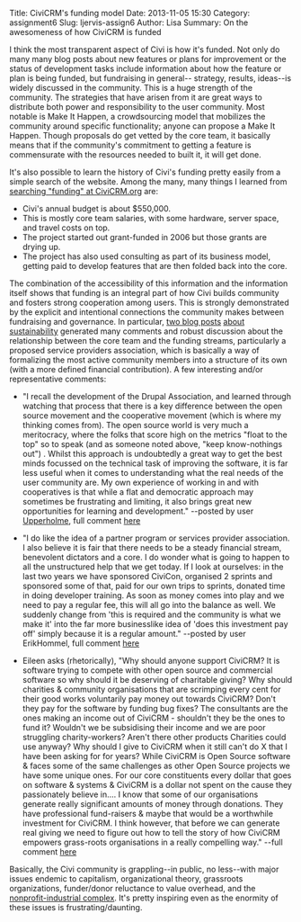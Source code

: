 Title: CiviCRM's funding model
Date: 2013-11-05 15:30
Category: assignment6
Slug: ljervis-assign6
Author: Lisa
Summary: On the awesomeness of how CiviCRM is funded

<!--- ASSIGNMENT 6: Where does the funding for you community come from? Is there corporate sponsorship? 
A foundation that backs it? Do users donate? How does this affect the community's cooperative dynamics? 
Are there competing projects? How would you describe your project's role in the greater technical ecosystem? --->

I think the most transparent aspect of Civi is how it's funded. Not only do many many blog posts 
about new features or plans for improvement or the status of development tasks include 
information about how the feature or plan is being funded, but fundraising in general-- 
strategy, results, ideas--is widely discussed in the community. This is a huge strength of 
the community. The strategies that have arisen from it are great ways to distribute both 
power and responsibility to the user community. Most notable is Make It Happen, a 
crowdsourcing model that mobilizes the community around specific functionality; anyone can 
propose a Make It Happen. Though proposals do get vetted by the core team, it basically 
means that if the community's commitment to getting a feature is commensurate with the 
resources needed to built it, it will get done.  

It's also possible to learn the history of Civi's funding pretty easily from a simple search 
of the website. Among the many, many things I learned from [searching "funding" at CiviCRM.org](https://civicrm.org/search/node/funding) are:

+ Civi's annual budget is about $550,000.
+ This is mostly core team salaries, with some hardware, server space, and travel costs on top.
+ The project started out grant-funded in 2006 but those grants are drying up.
+ The project has also used consulting as part of its business model, getting paid to develop
features that are then folded back into the core.


The combination of the accessibility of this information and the information itself shows 
that funding is an integral part of how Civi builds community and fosters strong cooperation 
among users. This is strongly demonstrated by the explicit and intentional connections the community 
makes between fundraising and governance. In particular, [two blog
posts](https://civicrm.org/blogs/michael-mcandrew/sustainable-civicrm-part-1-service-provider-association)
[about sustainability](https://civicrm.org/blogs/michael-mcandrew/sustainable-civicrm-part-2-road-ahead) 
generated many comments and robust discussion about the relationship between the core team 
and the funding streams, particularly a proposed service providers association, which is 
basically a way of formalizing the most active community members into a structure of its 
own (with a more defined financial contribution). A few interesting and/or representative comments:

+  "I recall the development of the Drupal Association, and learned through watching that process
 that there is a key difference between the open source movement and the cooperative movement 
 (which is where my thinking comes from). The open source world is very much a meritocracy, 
 where the folks that score high on the metrics "float to the top" so to speak (and as someone 
 noted above, "keep know-nothings out") . Whilst this approach is undoubtedly a great way to 
 get the best minds focussed on the technical task of improving the software, it is far less 
 useful when it comes to understanding what the real needs of the user community are. My own 
 experience of working in and with cooperatives is that while a flat and democratic approach 
 may sometimes be frustrating and limiting, it also brings great new opportunities for learning and development."
 --posted by user [Upperholme](http://mc3.coop), full comment [here](https://civicrm.org/comment/7200#comment-7200)
 
+ "I do like the idea of a partner program or services provider association. 
I also believe it is fair that there needs to be a steady financial stream, 
benevolent dictators and a core. I do wonder what is going to happen to all the unstructured 
help that we get today. If I look at ourselves: in the last two years we have sponsored 
CiviCon, organised 2 sprints and sponsored some of that, paid for our own trips to sprints, 
donated time in doing developer training. As soon as money comes into play and we need to 
pay a regular fee, this will all go into the balance as well. We suddenly change from 
'this is required and the community is what we make it' into the far more businesslike 
idea of 'does this investment pay off' simply because it is a regular amount." 
--posted by user ErikHommel, full comment [here](https://civicrm.org/comment/7174#comment-7174)

+ Eileen asks (rhetorically), "Why should anyone support CiviCRM? It is software trying to compete with other open source 
and commercial software so why should it be deserving of charitable giving? Why should charities
 & community organisations that are scrimping every cent for their good works voluntarily pay 
 money out towards CiviCRM? Don't they pay for the software by funding bug fixes? 
 The consultants are the ones making an income out of CiviCRM - shouldn't they be the ones to fund it? 
 Wouldn't we be subsidising their income and we are poor struggling charity-workers? 
 Aren't there other products Charities could use anyway? Why should I give to CiviCRM when it still can't do
X that I have been asking for for years? While CiviCRM is Open Source software & faces 
some of the same challenges as other Open Source projects 
we have some unique ones. For our core constituents every dollar that goes on software & systems & 
CiviCRM is a dollar not spent on the cause they passionately believe in.... I know that some 
of our organisations generate really significant amounts of money through donations. 
They have professional fund-raisers & maybe that would be a worthwhile investment for CiviCRM. 
I think however, that before we can generate real giving we need to figure out how to tell 
the story of how CiviCRM empowers grass-roots organisations in a really compelling way."
--full comment [here](https://civicrm.org/comment/7439#comment-7439)


Basically, the Civi community is grappling--in public, no less--with major issues 
endemic to capitalism, organizational theory, grassroots organizations, funder/donor reluctance
to value overhead, and the [nonprofit-industrial complex](http://www.southendpress.org/2006/items/87662). It's
pretty inspiring even as the enormity of these issues is frustrating/daunting. 